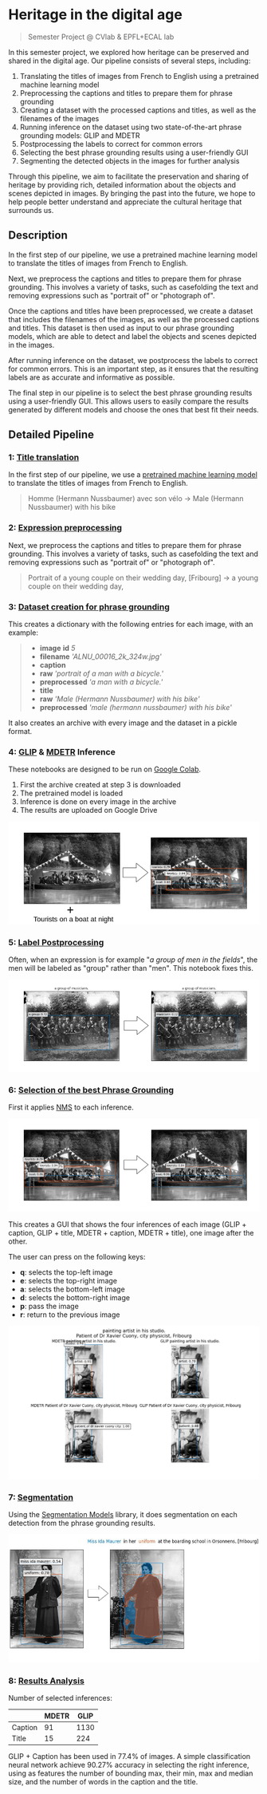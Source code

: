 # Heritage in the digital age
>Semester Project @ CVlab &amp; EPFL+ECAL lab 


In this semester project, we explored how heritage can be preserved and shared in the digital age. Our pipeline consists of several steps, including:

1. Translating the titles of images from French to English using a pretrained machine learning model
2. Preprocessing the captions and titles to prepare them for phrase grounding
3. Creating a dataset with the processed captions and titles, as well as the filenames of the images
4. Running inference on the dataset using two state-of-the-art phrase grounding models: GLIP and MDETR
5. Postprocessing the labels to correct for common errors
6. Selecting the best phrase grounding results using a user-friendly GUI
7. Segmenting the detected objects in the images for further analysis

Through this pipeline, we aim to facilitate the preservation and sharing of heritage by providing rich, detailed information about the objects and scenes depicted in images. By bringing the past into the future, we hope to help people better understand and appreciate the cultural heritage that surrounds us.


## Description
In the first step of our pipeline, we use a pretrained machine learning model to translate the titles of images from French to English. 

Next, we preprocess the captions and titles to prepare them for phrase grounding. This involves a variety of tasks, such as casefolding the text and removing expressions such as "portrait of" or "photograph of".

Once the captions and titles have been preprocessed, we create a dataset that includes the filenames of the images, as well as the processed captions and titles. This dataset is then used as input to our phrase grounding models, which are able to detect and label the objects and scenes depicted in the images.

After running inference on the dataset, we postprocess the labels to correct for common errors. This is an important step, as it ensures that the resulting labels are as accurate and informative as possible.

The final step in our pipeline is to select the best phrase grounding results using a user-friendly GUI. This allows users to easily compare the results generated by different models and choose the ones that best fit their needs.





## Detailed Pipeline

### 1: [Title translation](pipeline/1_translate_title.ipynb)
In the first step of our pipeline, we use a [pretrained machine learning model](https://huggingface.co/Helsinki-NLP/opus-mt-fr-en) to translate the titles of images from French to English. 

> Homme (Hermann Nussbaumer) avec son vélo -> Male (Hermann Nussbaumer) with his bike
### 2: [Expression preprocessing](pipeline/2_expression_preprocessing.ipynb)
Next, we preprocess the captions and titles to prepare them for phrase grounding. This involves a variety of tasks, such as casefolding the text and removing expressions such as "portrait of" or "photograph of".

> Portrait of a young couple on their wedding day, [Fribourg] -> a young couple on their wedding day,

### 3: [Dataset creation for phrase grounding](pipeline/3_dataset_creation_for_phrase_grounding.ipynb)
This creates a dictionary with the following entries for each image, with an example:
>* **image** **id** _5_
>* **filename** _'ALNU_00016_2k_324w.jpg'_
>* **caption**
>  * **raw** _'portrait of a man with a bicycle.'_
>  * **preprocessed** _'a man with a bicycle.'_
>* **title**
>  * **raw** _'Male (Hermann Nussbaumer) with his bike'_
>  * **preprocessed** _'male (hermann nussbaumer) with his bike'_

It also creates an archive with every image and the dataset in a pickle format.

### 4: [GLIP](pipeline/4_GLIP_inference.ipynb) & [MDETR](pipeline/4_MDETR_inference.ipynb) Inference
These notebooks are designed to be run on [Google Colab](http://colab.research.google.com/).

1. First the archive created at step 3 is downloaded
2. The pretrained model is loaded
3. Inference is done on every image in the archive
4. The results are uploaded on Google Drive

![](img/inference_explication.png) 

### 5: [Label Postprocessing](pipeline/5_label_postprocess.ipynb)
Often, when an expression is for example "_a group of men in the fields_", the men will be labeled as "group" rather than "men". This notebook fixes this.

![](img/group_explication.png)

### 6: [Selection of the best Phrase Grounding](pipeline/6_selection_best_phrase_grounding.ipynb)
First it applies [NMS](https://arxiv.org/abs/1704.04503) to each inference.

![](img/nms_explication.png)

This creates a GUI that shows the four inferences of each image (GLIP + caption, GLIP + title, MDETR + caption, MDETR + title), one image after the other.

The user can press on the following keys:
* **q**: selects the top-left image
* **e**: selects the top-right image
* **a**: selects the bottom-left image
* **d**: selects the bottom-right image
* **p**: pass the image
* **r**: return to the previous image

![](img/selection_explication.jpg)

### 7: [Segmentation](pipeline/7_segmentation.ipynb)
Using the [Segmentation Models](https://github.com/qubvel/segmentation_models.pytorch) library, it does segmentation on each detection from the phrase grounding results.


![](img/segm_explication.png)

### 8: [Results Analysis](pipeline/8_results_analysis.ipynb)
Number of selected inferences:

|         | MDETR | GLIP |
|---------|-------|------|
| Caption | 91    | 1130 |
| Title   | 15    | 224  |

GLIP + Caption has been used in 77.4% of images. A simple classification neural network achieve 90.27% accuracy in selecting the right inference, using as features the number of bounding max, their min, max and median size, and the number of words in the caption and the title.